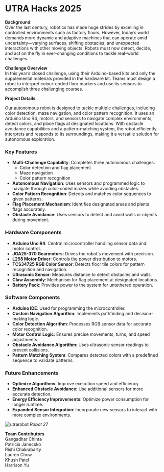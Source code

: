 # UTRA Hacks 2025

**Background**  
Over the last century, robotics has made huge strides by excelling in controlled environments such as factory floors. However, today’s world demands more dynamic and adaptive machines that can operate amid uncertainty—varying surfaces, shifting obstacles, and unexpected interactions with other moving objects. Robots must now detect, decide, and act on the fly in ever-changing conditions to tackle real-world challenges.

**Challenge Overview**  
In this year’s closed challenge, using their Arduino-based kits and only the supplemental materials provided in the hardware kit. Teams must design a robot to interpret colour-coded floor markers and use its sensors to accomplish three challenging courses.

**Project Details** 

Our autonomous robot is designed to tackle multiple challenges, including color detection, maze navigation, and color pattern recognition. It uses an Arduino Uno R4, motors, and sensors to navigate complex environments, detect colors, and place flags at designated locations. With obstacle avoidance capabilities and a pattern-matching system, the robot efficiently interprets and responds to its surroundings, making it a versatile solution for autonomous exploration.

### Key Features
- **Multi-Challenge Capability**: Completes three autonomous challenges:
  - Color detection and flag placement
  - Maze navigation
  - Color pattern recognition
- **Autonomous Navigation**: Uses sensors and programmed logic to navigate through color-coded mazes while avoiding obstacles.
- **Color Pattern Recognition**: Detects and matches color sequences to given patterns.
- **Flag Placement Mechanism**: Identifies designated areas and plants flags accurately.
- **Obstacle Avoidance**: Uses sensors to detect and avoid walls or objects during movement.

### Hardware Components
- **Arduino Uno R4**: Central microcontroller handling sensor data and motor control.
- **JGA25-370 Gearmotors**: Drives the robot's movement with precision.
- **L298 Motor Driver**: Controls the power distribution to motors.
- **TCS34725 RGB Color Sensor**: Detects floor tile colors for pattern recognition and navigation.
- **Ultrasonic Sensor**: Measures distance to detect obstacles and walls.
- **Claw Assembly**: Mechanism for flag placement at designated locations.
- **Battery Pack**: Provides power to the system for untethered operation.

### Software Components
- **Arduino IDE**: Used for programming the microcontroller.
- **Custom Navigation Algorithm**: Implements pathfinding and decision-making logic.
- **Color Detection Algorithm**: Processes RGB sensor data for accurate color recognition.
- **Motor Control Logic**: Ensures precise movements, turns, and speed adjustments.
- **Obstacle Avoidance Algorithm**: Uses ultrasonic sensor readings to prevent collisions.
- **Pattern Matching System**: Compares detected colors with a predefined sequence to validate patterns.

### Future Enhancements
- **Optimize Algorithms**: Improve execution speed and efficiency.
- **Enhanced Obstacle Avoidance**: Use additional sensors for more accurate detection.
- **Energy Efficiency Improvements**: Optimize power consumption for longer runtime.
- **Expanded Sensor Integration**: Incorporate new sensors to interact with more complex environments.


![utrarobot](https://github.com/user-attachments/assets/3f66c04c-7433-48ad-b1c6-8f6cf17b0a0d)
_Robot 27_

**Team Contributors**  
Gangadhar Chinta  
Patricia Janecsko  
Rishi Chakrabarty  
Lauren Chow  
Khush Patel  
Harrison Yu  
